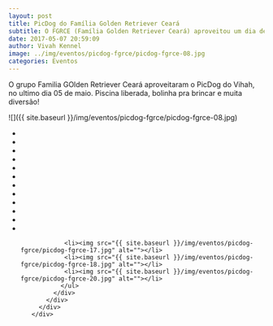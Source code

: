 ```yaml
---
layout: post
title: PicDog do Família Golden Retriever Ceará
subtitle: O FGRCE (Família Golden Retriever Ceará) aproveitou um dia de diversão no PicDog do Vivah
date: 2017-05-07 20:59:09
author: Vivah Kennel
image: ../img/eventos/picdog-fgrce/picdog-fgrce-08.jpg
categories: Eventos
---
```


O grupo Familia GOlden Retriever Ceará aproveitaram o PicDog do Vihah, no ultimo dia 05 de maio. Piscina liberada, bolinha pra brincar e muita diversão!

![]({{ site.baseurl }}/img/eventos/picdog-fgrce/picdog-fgrce-08.jpg)

<!-- Portfolio Start -->
<section id="portfolio-work">
   <div class="container">
       <div class="row">
         <div class="col-md-12">
           <div class="block">
             <div class="portfolio-contant">
               <ul id="portfolio-contant-active">
                <li><img src="{{ site.baseurl }}/img/eventos/picdog-fgrce/picdog-fgrce-01.jpg" alt=""></li>
                <li><img src="{{ site.baseurl }}/img/eventos/picdog-fgrce/picdog-fgrce-02.jpg" alt=""></li>
                <li><img src="{{ site.baseurl }}/img/eventos/picdog-fgrce/picdog-fgrce-03.jpg" alt=""></li>
                <li><img src="{{ site.baseurl }}/img/eventos/picdog-fgrce/picdog-fgrce-05.jpg" alt=""></li>
                <li><img src="{{ site.baseurl }}/img/eventos/picdog-fgrce/picdog-fgrce-06.jpg" alt=""></li>
                <li><img src="{{ site.baseurl }}/img/eventos/picdog-fgrce/picdog-fgrce-07.jpg" alt=""></li>
                <li><img src="{{ site.baseurl }}/img/eventos/picdog-fgrce/picdog-fgrce-10.jpg" alt=""></li>
                <li><img src="{{ site.baseurl }}/img/eventos/picdog-fgrce/picdog-fgrce-11.jpg" alt=""></li>
                <li><img src="{{ site.baseurl }}/img/eventos/picdog-fgrce/picdog-fgrce-12.jpg" alt=""></li>
                <li><img src="{{ site.baseurl }}/img/eventos/picdog-fgrce/picdog-fgrce-13.jpg" alt=""></li>
                <li><img src="{{ site.baseurl }}/img/eventos/picdog-fgrce/picdog-fgrce-15.jpg" alt=""></li>
                <li><img src="{{ site.baseurl }}/img/eventos/picdog-fgrce/picdog-fgrce-16.jpg" alt=""></li>
               </ul>
             </div>
           </div>
         </div>
       </div>
       <div class="row">
         <div class="col-md-12">
           <div class="block">
             <div class="portfolio-contant">
               <ul id="portfolio-contant-active">

                <li><img src="{{ site.baseurl }}/img/eventos/picdog-fgrce/picdog-fgrce-17.jpg" alt=""></li>
                <li><img src="{{ site.baseurl }}/img/eventos/picdog-fgrce/picdog-fgrce-18.jpg" alt=""></li>
                <li><img src="{{ site.baseurl }}/img/eventos/picdog-fgrce/picdog-fgrce-20.jpg" alt=""></li>
               </ul>
             </div>
           </div>
         </div>
       </div>
   </div>
</section>
